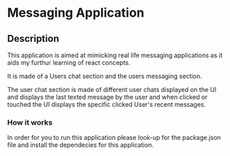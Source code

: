 # Messaging Application

## Description

This application is aimed at mimicking real life messaging applications as it aids my furthur learning of react concepts.

It is made of a Users chat section and the users messaging section.

The user chat section is made of different user chats displayed on the UI and displays the last texted message by the user and when clicked or touched the UI displays the specific clicked User's recent messages.

### How it works

In order for you to run this application please look-up for the package.json file and install the dependecies for this application.
